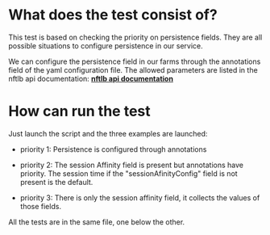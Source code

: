 # What does the test consist of?

This test is based on checking the priority on persistence fields. They are all possible situations to configure persistence in our service.

We can configure the persistence field in our farms through the annotations field of the yaml configuration file. 
The allowed parameters are listed in the nftlb api documentation: [**nftlb api documentation**](https://github.com/zevenet/nftlb)

# How can run the test

Just launch the script and the three examples are launched:

 - priority 1: Persistence is configured through annotations

 - priority 2: The session Affinity field is present but annotations have priority. The session time if the "sessionAfinityConfig" field is not present is the default.

 - priority 3: There is only the session affinity field, it collects the values ​​of those fields.

All the tests are in the same file, one below the other.

